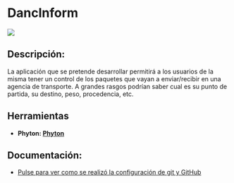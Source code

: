 # DancInform

![](images/box.png)


## Descripción:
La aplicación que se pretende desarrollar permitirá a los usuarios de la misma tener un control de los paquetes que vayan a enviar/recibir en una agencia de transporte. A grandes rasgos podrían saber cual es su punto de partida, su destino, peso, procedencia, etc.

## Herramientas
- **Phyton: [Phyton](https://www.python.org/)**

## Documentación:
- [Pulse para ver como se realizó la configuración de git y GitHub](docs/Configuración.md)
